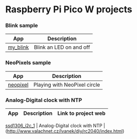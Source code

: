 # Raspberry Pi Pico W projects

### Blink sample

App|Description
---|---
[my_blink](my_blink) | Blink an LED on and off

### NeoPixels sample

App|Description 
---|---
[neopixel](neopixel) | Playing with NeoPixel circle

### Analog-Digital clock with NTP

App|Description|Link to project web
---|---|---

[ssd1306_i2c_1](ssd1306_i2c_1) | Analog-Digital clock with NTP |  (http://www.valachnet.cz/lvanek/diy/rc2040/index.html) 
